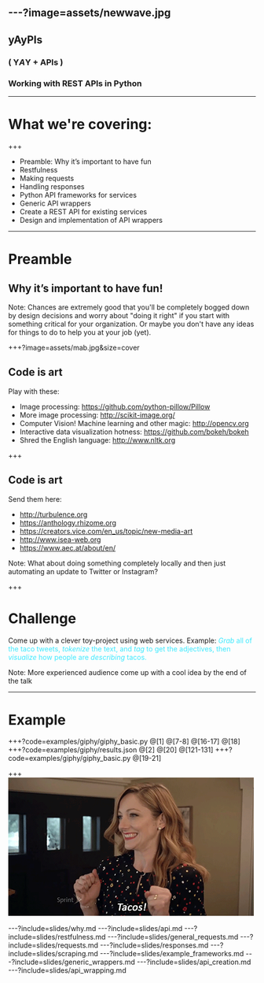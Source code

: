 ---?image=assets/newwave.jpg
---
## yAyPIs
### ( **Y**<em>A</em>**Y** + APIs )
### Working with REST APIs in Python

---

#  What we're covering:

+++

- Preamble: Why it’s important to have fun <!-- .element: class="fragment" -->
- Restfulness                              <!-- .element: class="fragment" -->
- Making requests <!-- .element: class="fragment" -->
- Handling responses<!-- .element: class="fragment" -->
- Python API frameworks for services<!-- .element: class="fragment" -->
- Generic API wrappers <!-- .element: class="fragment" -->
- Create a REST API for existing services <!-- .element: class="fragment" -->
- Design and implementation of API wrappers <!-- .element: class="fragment" -->

---
# Preamble
## Why it’s important to have fun!

Note:
Chances are extremely good that you'll be completely bogged down by design decisions and worry about
"doing it right" if you start with something critical for your organization. Or maybe you don't have
any ideas for things to do to help you at your job (yet).

+++?image=assets/mab.jpg&size=cover

## Code is **art**

Play with these:
- Image processing: https://github.com/python-pillow/Pillow 
- More image processing: http://scikit-image.org/
- Computer Vision! Machine learning and other magic: http://opencv.org
- Interactive data visualization hotness: https://github.com/bokeh/bokeh
- Shred the English language: http://www.nltk.org 

+++

## Code is **art**

Send them here:
- http://turbulence.org 
- https://anthology.rhizome.org 
- https://creators.vice.com/en_us/topic/new-media-art 
- http://www.isea-web.org 
- https://www.aec.at/about/en/

Note:
What about doing something completely locally and then just automating an update to Twitter or Instagram?

+++
# Challenge 

Come up with a clever toy-project using web services.
Example: 
<span style='color: #3DE9FE'>*Grab* all of the taco tweets, *tokenize* the text, and *tag* to get the adjectives, then *visualize* how people are *describing* tacos.</span>

Note:
More experienced audience come up with a cool idea by the end of the talk

---
# Example
+++?code=examples/giphy/giphy_basic.py
@[1]
@[7-8]
@[16-17]
@[18]
+++?code=examples/giphy/results.json
@[2]
@[20]
@[121-131]
+++?code=examples/giphy/giphy_basic.py
@[19-21]

+++
![Tacos!](examples/giphy/taco.gif)

---?include=slides/why.md
---?include=slides/api.md
---?include=slides/restfulness.md
---?include=slides/general_requests.md
---?include=slides/requests.md
---?include=slides/responses.md
---?include=slides/scraping.md
---?include=slides/example_frameworks.md
---?include=slides/generic_wrappers.md
---?include=slides/api_creation.md
---?include=slides/api_wrapping.md